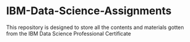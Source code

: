 # IBM-Data-Science-Assignments
This repository is designed to store all the contents and materials gotten from the IBM Data Science Professional Certificate
